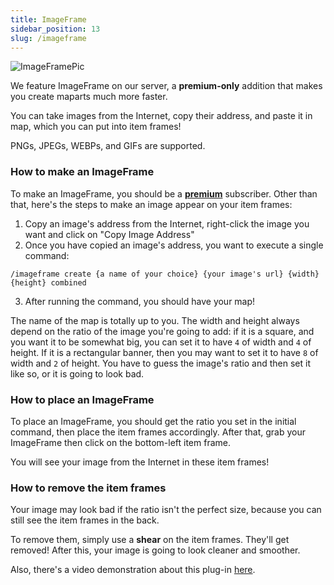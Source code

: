 ```yaml
---
title: ImageFrame
sidebar_position: 13
slug: /imageframe
---
```


![ImageFramePic](/img/imageframe.gif)

We feature ImageFrame on our server, a **premium-only** addition that makes you create maparts much more faster.

You can take images from the Internet, copy their address, and paste it in map, which you can put into item frames!

PNGs, JPEGs, WEBPs, and GIFs are supported.

### How to make an ImageFrame

To make an ImageFrame, you should be a [**premium**](/docs/premium) subscriber. Other than that, here's the steps to make an image appear on your item frames:
1. Copy an image's address from the Internet, right-click the image you want and click on "Copy Image Address"
2. Once you have copied an image's address, you want to execute a single command:

`/imageframe create {a name of your choice} {your image's url} {width} {height} combined`

3. After running the command, you should have your map!

The name of the map is totally up to you. The width and height always depend on the ratio of the image you're going to add: if it is a square, and you want it to be somewhat big, you can set it to have `4` of width and `4` of height. If it is a rectangular banner, then you may want to set it to have `8` of width and `2` of height. You have to guess the image's ratio and then set it like so, or it is going to look bad.

### How to place an ImageFrame

To place an ImageFrame, you should get the ratio you set in the initial command, then place the item frames accordingly. After that, grab your ImageFrame then click on the bottom-left item frame.

You will see your image from the Internet in these item frames!

### How to remove the item frames

Your image may look bad if the ratio isn't the perfect size, because you can still see the item frames in the back.

To remove them, simply use a **shear** on the item frames. They'll get removed! After this, your image is going to look cleaner and smoother.

Also, there's a video demonstration about this plug-in [here](https://youtu.be/uoppEyy4xow).